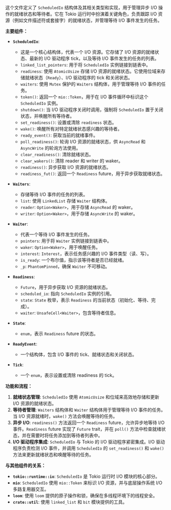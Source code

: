 这个文件定义了 `ScheduledIo` 结构体及其相关类型和实现，用于管理异步 I/O 操作的就绪状态和等待者。它在 Tokio 运行时中扮演着关键角色，负责跟踪 I/O 资源（例如文件描述符或套接字）的就绪状态，并管理等待 I/O 事件发生的任务。

**主要组件：**

*   **`ScheduledIo`**:
    *   这是一个核心结构体，代表一个 I/O 资源。它存储了 I/O 资源的就绪状态、最新的 I/O 驱动程序 tick，以及等待 I/O 事件发生的任务的列表。
    *   `linked_list_pointers`: 用于将 `ScheduledIo` 实例链接到链表中。
    *   `readiness`: 使用 `AtomicUsize` 存储 I/O 资源的就绪状态。它使用位域来存储就绪状态（`Ready`）、I/O 驱动程序的 tick 和关闭状态。
    *   `waiters`: 使用 `Mutex` 保护的 `Waiters` 结构体，用于管理等待 I/O 事件的任务。
    *   `token()`:  返回一个 `mio::Token`，用于在 I/O 事件循环中标识这个 `ScheduledIo` 实例。
    *   `shutdown()`:  当 I/O 驱动程序关闭时调用，强制将 `ScheduledIo` 置于关闭状态，并唤醒所有等待者。
    *   `set_readiness()`:  设置或清除 `readiness` 状态。
    *   `wake()`:  唤醒所有对特定就绪状态感兴趣的等待者。
    *   `ready_event()`:  获取当前的就绪事件。
    *   `poll_readiness()`:  轮询 I/O 资源的就绪状态，供 `AsyncRead` 和 `AsyncWrite` 的轮询方法使用。
    *   `clear_readiness()`: 清除就绪状态。
    *   `clear_wakers()`: 清除 reader 和 writer 的 waker。
    *   `readiness()`:  异步获取 I/O 资源的就绪状态。
    *   `readiness_fut()`:  返回一个 `Readiness` future，用于异步获取就绪状态。

*   **`Waiters`**:
    *   存储等待 I/O 事件的任务的列表。
    *   `list`:  使用 `LinkedList` 存储 `Waiter` 结构体。
    *   `reader`:  `Option<Waker>`，用于存储 `AsyncRead` 的 waker。
    *   `writer`:  `Option<Waker>`，用于存储 `AsyncWrite` 的 waker。

*   **`Waiter`**:
    *   代表一个等待 I/O 事件发生的任务。
    *   `pointers`: 用于将 `Waiter` 实例链接到链表中。
    *   `waker`:  `Option<Waker>`，用于唤醒任务。
    *   `interest`:  `Interest`，表示任务感兴趣的 I/O 事件类型（读、写）。
    *   `is_ready`:  一个布尔值，指示该等待者是否已经就绪。
    *   `_p`:  `PhantomPinned`，确保 `Waiter` 不可移动。

*   **`Readiness`**:
    *   `Future`，用于异步获取 I/O 资源的就绪状态。
    *   `scheduled_io`:  指向 `ScheduledIo` 实例的引用。
    *   `state`:  `State` 枚举，表示 `Readiness` 的当前状态（初始化、等待、完成）。
    *   `waiter`:  `UnsafeCell<Waiter>`，包含等待者信息。

*   **`State`**:
    *   `enum`，表示 `Readiness` future 的状态。

*   **`ReadyEvent`**:
    *   一个结构体，包含 I/O 事件的 tick、就绪状态和关闭状态。

*   **`Tick`**:
    *   一个 `enum`，表示设置或清除 readiness 的 tick。

**功能和流程：**

1.  **就绪状态管理**: `ScheduledIo` 使用 `AtomicUsize` 和位域来高效地存储和更新 I/O 资源的就绪状态。
2.  **等待者管理**:  `Waiters` 结构体和 `Waiter` 结构体用于管理等待 I/O 事件的任务。当 I/O 资源就绪时，`wake()` 方法会唤醒等待的任务。
3.  **异步 I/O**:  `readiness()` 方法返回一个 `Readiness` future，允许异步地等待 I/O 事件。`Readiness` future 实现了 `Future` trait，并在 `poll()` 方法中检查就绪状态，并在需要时将任务添加到等待者列表中。
4.  **I/O 驱动程序集成**:  `ScheduledIo` 与 Tokio 的 I/O 驱动程序紧密集成。I/O 驱动程序负责检测 I/O 事件，并调用 `ScheduledIo` 的 `set_readiness()` 和 `wake()` 方法来更新就绪状态和唤醒等待的任务。

**与其他组件的关系：**

*   **`tokio::runtime::io`**:  `ScheduledIo` 是 Tokio 运行时 I/O 模块的核心部分。
*   **`mio`**:  `ScheduledIo` 使用 `mio::Token` 来标识 I/O 资源，并与底层操作系统 I/O 多路复用器交互。
*   **`loom`**:  使用 `loom` 提供的原子操作和锁，确保在多线程环境下的线程安全。
*   **`crate::util`**:  使用 `linked_list` 和 `bit` 模块提供的工具。
